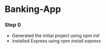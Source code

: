 # Banking-App

### Step 0

* Generated the initial project using *npm init*
* Installed Express using *npm install express*